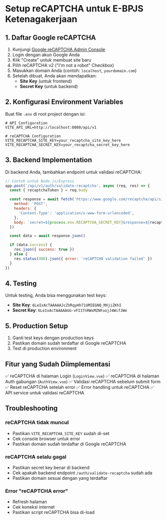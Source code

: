 # Setup reCAPTCHA untuk E-BPJS Ketenagakerjaan

## 1. Daftar Google reCAPTCHA

1. Kunjungi [Google reCAPTCHA Admin Console](https://www.google.com/recaptcha/admin)
2. Login dengan akun Google Anda
3. Klik "Create" untuk membuat site baru
4. Pilih reCAPTCHA v2 ("I'm not a robot" Checkbox)
5. Masukkan domain Anda (contoh: `localhost`, `yourdomain.com`)
6. Setelah dibuat, Anda akan mendapatkan:
   - **Site Key** (untuk frontend)
   - **Secret Key** (untuk backend)

## 2. Konfigurasi Environment Variables

Buat file `.env` di root project dengan isi:

```env
# API Configuration
VITE_API_URL=http://localhost:8080/api/v1

# reCAPTCHA Configuration
VITE_RECAPTCHA_SITE_KEY=your_recaptcha_site_key_here
VITE_RECAPTCHA_SECRET_KEY=your_recaptcha_secret_key_here
```

## 3. Backend Implementation

Di backend Anda, tambahkan endpoint untuk validasi reCAPTCHA:

```javascript
// Contoh untuk Node.js/Express
app.post('/api/v1/auth/validate-recaptcha', async (req, res) => {
  const { recaptchaToken } = req.body

  const response = await fetch('https://www.google.com/recaptcha/api/siteverify', {
    method: 'POST',
    headers: {
      'Content-Type': 'application/x-www-form-urlencoded',
    },
    body: `secret=${process.env.RECAPTCHA_SECRET_KEY}&response=${recaptchaToken}`,
  })

  const data = await response.json()

  if (data.success) {
    res.json({ success: true })
  } else {
    res.status(400).json({ error: 'reCAPTCHA validation failed' })
  }
})
```

## 4. Testing

Untuk testing, Anda bisa menggunakan test keys:

- **Site Key**: `6LeIxAcTAAAAAJcZVRqyHh71UMIEGNQ_MXjiZKhI`
- **Secret Key**: `6LeIxAcTAAAAAGG-vFI1TnRWxMZNFuojJ4WifJWe`

## 5. Production Setup

1. Ganti test keys dengan production keys
2. Pastikan domain sudah terdaftar di Google reCAPTCHA
3. Test di production environment

## Fitur yang Sudah Diimplementasi

✅ reCAPTCHA di halaman Login (`LoginView.vue`)
✅ reCAPTCHA di halaman Auth gabungan (`AuthView.vue`)
✅ Validasi reCAPTCHA sebelum submit form
✅ Reset reCAPTCHA setelah error
✅ Error handling untuk reCAPTCHA
✅ API service untuk validasi reCAPTCHA

## Troubleshooting

### reCAPTCHA tidak muncul

- Pastikan `VITE_RECAPTCHA_SITE_KEY` sudah di-set
- Cek console browser untuk error
- Pastikan domain sudah terdaftar di Google reCAPTCHA

### reCAPTCHA selalu gagal

- Pastikan secret key benar di backend
- Cek apakah backend endpoint `/auth/validate-recaptcha` sudah ada
- Pastikan domain sesuai dengan yang terdaftar

### Error "reCAPTCHA error"

- Refresh halaman
- Cek koneksi internet
- Pastikan script reCAPTCHA bisa di-load



